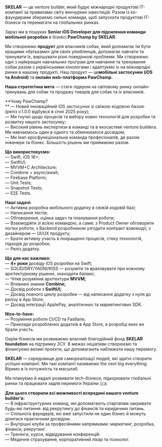 **SKELAR** — це venture builder, який будує міжнародні продуктові IT-компанії
за правилами світу венчурних інвестицій. Разом із ко-фаундерами збираємо
сильні команди, щоб запускати продуктові IT-бізнеси та перемагати на
глобальних ринках.

Зараз ми в пошуках **Senior iOS Developer для підсилення команди мобільної
розробки** в бізнесі **PawChamp by SKELAR.**

Ми створюємо **продукт** для власників собак, який допомагає їм бути кращими
«батьками» для своїх улюбленців, допомагає навчати та тренувати їх, вирішувати
різні поведінкові проблеми. Ми створюємо одні з найкращих навчальних програм
для навчання та тренування собак разом з українськими кінологами і адаптуємо
їх на міжнародні ринки в нашому продукті. Наш продукт — це**мобільні
застосунки (iOS та Android)** та **онлайн web-платформа PawChamp.**

**Наша стратегічна мета** — стати лідером на світовому ринку онлайн-тренувань
для собак та продажу товарів для собак та їх власників.

**Чому PawChamp?  
** — Новий інноваційний iOS застосунок зі свіжою кодовою базою (реліз v.1.0.0
відбувся в січні 2025 року);  
— Ми гнучкі щодо процесів та вибору нових технологій для розробки та розвитку
нашого застосунку;  
— Високий рівень експертизи в команді та в екосистемі venture buildera. Ми
навчаємось один в одного та обмінюємося досвідом;  
— Ми lean кросфункціональна команда професіоналів, де разом інженери та
бізнес. Більшість рішень ми приймаємо разом.

**Що використовуємо:**  
— Swift, iOS 16+;  
— SwiftUI;  
— MVVM+C Architecture;  
— Combine + async/await;  
— Firebase Platform;  
— Unit Tests;  
— Snapshot Tests;  
— E2E Tests.

**Наші задачі:**  
— Активна розробка мобільного додатку в свіжій кодовій базі;  
— Написання тестів;  
— Обговорення, оцінка задач та планування роботи;  
— Взаємодіяти зі всією командою, а саме: з Product Owner обговорити логіки
роботи, з Backend розробником узгодити контракт взаємодії, з дизайнером —
UI/UX продукту;  
— Брати активну участь в покращенні процесів, стеку технологій, підходів до
розробки;  
— Реліз додатку.

**Що для нас важливо:**  
— **4+ роки** досвіду iOS розробки на Swift;  
— SOLID/DRY/YAGNI/KISS — розуміти та враховувати при кожному архітектурному
рішенні, знаходити баланс;  
— Чітке розуміння архітектури **MVVM;**  
— Впевнені знання **Combine;**  
— Досвід роботи з **SwiftUI;**  
— Досвід повного циклу розробки — від написання додатку з нуля до релізу в App
Store;  
— Досвід інтеграції ApplePay, аналітичних та маркетингових SDK.

**Nice-to-have:**  
— Розуміння роботи CI/CD та Fastlane;  
— Приклади розроблених додатків в App Store, в розробці яких ви брали участь.

Окрім бізнесів ми розвиваємо власний благодійний фонд **SKELAR foundation** на
підтримку ЗСУ. В межах ініціативи створюємо та фінансуємо великі проєкти, що
допомагають наближати нашу перемогу.

**SKELAR** — середовище для самореалізації людей, які здатні створити успішні
компанії. Ми такі компанії називаємо the next big everything. Віримо в їх
потужність та масштаб.

Ми плануємо й надалі розвивати tech-бізнеси, підкорювати глобальні ринки та
працювати задля перемоги України 🇺🇦

**Для цього створили всі можливості всередині нашого venture builder’a:**  
— 8 інфраструктурних команд, які допомагають стартапам закривати будь-які
питання: від рекрутингу до фінансів та юридичних питань.  
— Спільнота фаундерів, які вже запустили не один бізнес й можуть ділитися
практичним досвідом.  
— Внутрішні клуби за професійними напрямками: маркетинг, розробка, фінанси,
рекрутинг.  
— Тренінги, курси, відвідування конференцій.  
— Медичне страхування, корпоративний лікар та психолог.